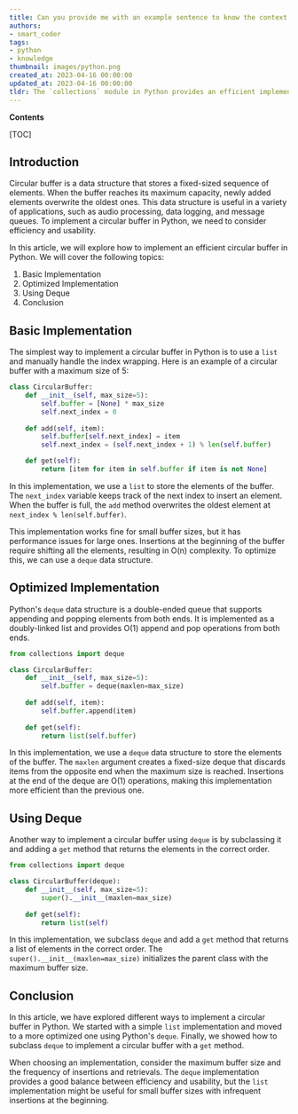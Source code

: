 ```yaml
---
title: Can you provide me with an example sentence to know the context in which you would like me to rephrase 'efficient circular buffer'?
authors:
- smart_coder
tags:
- python
- knowledge
thumbnail: images/python.png
created_at: 2023-04-16 00:00:00
updated_at: 2023-04-16 00:00:00
tldr: The `collections` module in Python provides an efficient implementation of circular buffer through the `deque` class.
---
```


**Contents**

[TOC]

## Introduction

Circular buffer is a data structure that stores a fixed-sized sequence of elements. When the buffer reaches its maximum capacity, newly added elements overwrite the oldest ones. This data structure is useful in a variety of applications, such as audio processing, data logging, and message queues. To implement a circular buffer in Python, we need to consider efficiency and usability.

In this article, we will explore how to implement an efficient circular buffer in Python. We will cover the following topics:

1. Basic Implementation
2. Optimized Implementation
3. Using Deque
4. Conclusion

## Basic Implementation

The simplest way to implement a circular buffer in Python is to use a `list` and manually handle the index wrapping. Here is an example of a circular buffer with a maximum size of 5:

```python
class CircularBuffer:
    def __init__(self, max_size=5):
        self.buffer = [None] * max_size
        self.next_index = 0
        
    def add(self, item):
        self.buffer[self.next_index] = item
        self.next_index = (self.next_index + 1) % len(self.buffer)

    def get(self):
        return [item for item in self.buffer if item is not None]
```

In this implementation, we use a `list` to store the elements of the buffer. The `next_index` variable keeps track of the next index to insert an element. When the buffer is full, the `add` method overwrites the oldest element at `next_index % len(self.buffer)`.

This implementation works fine for small buffer sizes, but it has performance issues for large ones. Insertions at the beginning of the buffer require shifting all the elements, resulting in O(n) complexity. To optimize this, we can use a `deque` data structure.

## Optimized Implementation

Python's `deque` data structure is a double-ended queue that supports appending and popping elements from both ends. It is implemented as a doubly-linked list and provides O(1) append and pop operations from both ends.

```python
from collections import deque

class CircularBuffer:
    def __init__(self, max_size=5):
        self.buffer = deque(maxlen=max_size)
        
    def add(self, item):
        self.buffer.append(item)
        
    def get(self):
        return list(self.buffer)
```

In this implementation, we use a `deque` data structure to store the elements of the buffer. The `maxlen` argument creates a fixed-size deque that discards items from the opposite end when the maximum size is reached. Insertions at the end of the deque are O(1) operations, making this implementation more efficient than the previous one.

## Using Deque

Another way to implement a circular buffer using `deque` is by subclassing it and adding a `get` method that returns the elements in the correct order.

```python
from collections import deque

class CircularBuffer(deque):
    def __init__(self, max_size=5):
        super().__init__(maxlen=max_size)
        
    def get(self):
        return list(self)
```

In this implementation, we subclass `deque` and add a `get` method that returns a list of elements in the correct order. The `super().__init__(maxlen=max_size)` initializes the parent class with the maximum buffer size.

## Conclusion

In this article, we have explored different ways to implement a circular buffer in Python. We started with a simple `list` implementation and moved to a more optimized one using Python's `deque`. Finally, we showed how to subclass `deque` to implement a circular buffer with a `get` method.

When choosing an implementation, consider the maximum buffer size and the frequency of insertions and retrievals. The `deque` implementation provides a good balance between efficiency and usability, but the `list` implementation might be useful for small buffer sizes with infrequent insertions at the beginning.
